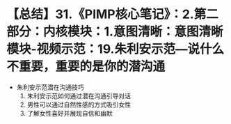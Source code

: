 # 【总结】31.《PIMP核心笔记》：2.第二部分：内核模块：1.意图清晰：意图清晰模块-视频示范：19.朱利安示范—说什么不重要，重要的是你的潜沟通

-   朱利安示范潜在沟通技巧
    1.  朱利安示范如何通过潜在沟通引导对话
    2.  男性可以通过自然性感的方式吸引女性
    3.  了解女性喜好并展现自信和幽默